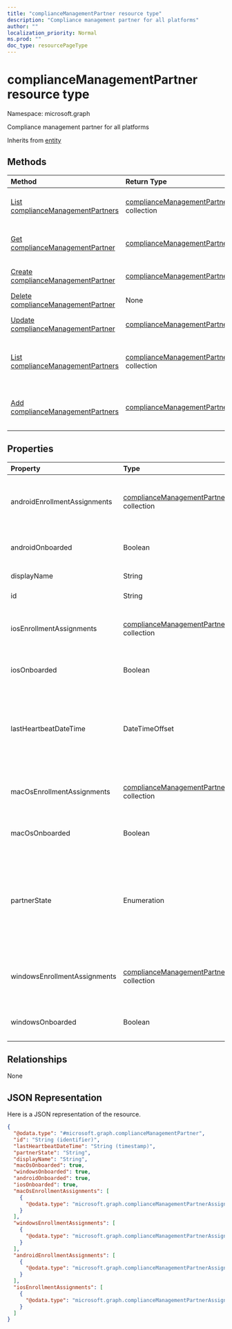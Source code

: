 ```yaml
---
title: "complianceManagementPartner resource type"
description: "Compliance management partner for all platforms"
author: ""
localization_priority: Normal
ms.prod: ""
doc_type: resourcePageType
---
```


# complianceManagementPartner resource type


Namespace: microsoft.graph

Compliance management partner for all platforms


Inherits from [entity](../resources/entity.md)

## Methods
|Method|Return Type|Description|
|:---|:---|:---|
|[List complianceManagementPartners](../api/compliancemanagementpartner-list.md)|[complianceManagementPartner](../resources/compliancemanagementpartner.md) collection|List properties and relationships of the [complianceManagementPartner](../resources/compliancemanagementpartner.md) objects.|
|[Get complianceManagementPartner](../api/compliancemanagementpartner-get.md)|[complianceManagementPartner](../resources/compliancemanagementpartner.md)|Read properties and relationships of the [complianceManagementPartner](../resources/compliancemanagementpartner.md) object.|
|[Create complianceManagementPartner](../api/compliancemanagementpartner-create.md)|[complianceManagementPartner](../resources/compliancemanagementpartner.md)|Create a new [complianceManagementPartner](../resources/compliancemanagementpartner.md) object.|
|[Delete complianceManagementPartner](../api/compliancemanagementpartner-delete.md)|None|Deletes a [complianceManagementPartner](../resources/compliancemanagementpartner.md).|
|[Update complianceManagementPartner](../api/compliancemanagementpartner-update.md)|[complianceManagementPartner](../resources/compliancemanagementpartner.md)|Update the properties of a [complianceManagementPartner](../resources/compliancemanagementpartner.md) object.|
|[List complianceManagementPartners](../api/intune-devices-devicemanagement-list-compliancemanagementpartners.md)|[complianceManagementPartner](../resources/compliancemanagementpartner.md) collection|Get the complianceManagementPartners from the complianceManagementPartners navigation property.|
|[Add complianceManagementPartners](../api/intune-devices-devicemanagement-post-compliancemanagementpartners.md)|[complianceManagementPartner](../resources/compliancemanagementpartner.md)|Add complianceManagementPartners by posting to the complianceManagementPartners collection.|

## Properties
|Property|Type|Description|
|:---|:---|:---|
|androidEnrollmentAssignments|[complianceManagementPartnerAssignment](../resources/compliancemanagementpartnerassignment.md) collection|User groups which enroll Android devices through partner.|
|androidOnboarded|Boolean|Partner onboarded for Android devices.|
|displayName|String|Partner display name|
|id|String| Inherited from [entity](../resources/entity.md)|
|iosEnrollmentAssignments|[complianceManagementPartnerAssignment](../resources/compliancemanagementpartnerassignment.md) collection|User groups which enroll ios devices through partner.|
|iosOnboarded|Boolean|Partner onboarded for ios devices.|
|lastHeartbeatDateTime|DateTimeOffset|Timestamp of last heartbeat after admin onboarded to the compliance management partner|
|macOsEnrollmentAssignments|[complianceManagementPartnerAssignment](../resources/compliancemanagementpartnerassignment.md) collection|User groups which enroll Mac devices through partner.|
|macOsOnboarded|Boolean|Partner onboarded for Mac devices.|
|partnerState|Enumeration|Partner state of this tenant. Possible values are: `unknown`, `unavailable`, `enabled`, `terminated`, `rejected`, `unresponsive`.|
|windowsEnrollmentAssignments|[complianceManagementPartnerAssignment](../resources/compliancemanagementpartnerassignment.md) collection|User groups which enroll Windows devices through partner.|
|windowsOnboarded|Boolean|Partner onboarded for Windows devices.|

## Relationships
None

## JSON Representation
Here is a JSON representation of the resource.
<!-- {
  "blockType": "resource",
  "keyProperty": "id",
  "@odata.type": "microsoft.graph.complianceManagementPartner",
  "baseType": "microsoft.graph.entity",
  "openType": false
}
-->
``` json
{
  "@odata.type": "#microsoft.graph.complianceManagementPartner",
  "id": "String (identifier)",
  "lastHeartbeatDateTime": "String (timestamp)",
  "partnerState": "String",
  "displayName": "String",
  "macOsOnboarded": true,
  "windowsOnboarded": true,
  "androidOnboarded": true,
  "iosOnboarded": true,
  "macOsEnrollmentAssignments": [
    {
      "@odata.type": "microsoft.graph.complianceManagementPartnerAssignment"
    }
  ],
  "windowsEnrollmentAssignments": [
    {
      "@odata.type": "microsoft.graph.complianceManagementPartnerAssignment"
    }
  ],
  "androidEnrollmentAssignments": [
    {
      "@odata.type": "microsoft.graph.complianceManagementPartnerAssignment"
    }
  ],
  "iosEnrollmentAssignments": [
    {
      "@odata.type": "microsoft.graph.complianceManagementPartnerAssignment"
    }
  ]
}
```

